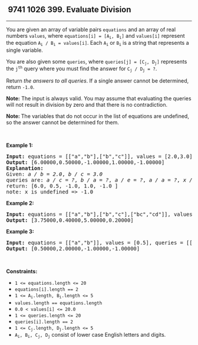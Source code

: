 <h2> 9741 1026
399. Evaluate Division</h2><hr><div><p>You are given an array of variable pairs <code>equations</code> and an array of real numbers <code>values</code>, where <code>equations[i] = [A<sub>i</sub>, B<sub>i</sub>]</code> and <code>values[i]</code> represent the equation <code>A<sub>i</sub> / B<sub>i</sub> = values[i]</code>. Each <code>A<sub>i</sub></code> or <code>B<sub>i</sub></code> is a string that represents a single variable.</p>

<p>You are also given some <code>queries</code>, where <code>queries[j] = [C<sub>j</sub>, D<sub>j</sub>]</code> represents the <code>j<sup>th</sup></code> query where you must find the answer for <code>C<sub>j</sub> / D<sub>j</sub> = ?</code>.</p>

<p>Return <em>the answers to all queries</em>. If a single answer cannot be determined, return <code>-1.0</code>.</p>

<p><strong>Note:</strong> The input is always valid. You may assume that evaluating the queries will not result in division by zero and that there is no contradiction.</p>

<p><strong>Note:&nbsp;</strong>The variables that do not occur in the list of equations are undefined, so the answer cannot be determined for them.</p>

<p>&nbsp;</p>
<p><strong class="example">Example 1:</strong></p>

<pre><strong>Input:</strong> equations = [["a","b"],["b","c"]], values = [2.0,3.0], queries = [["a","c"],["b","a"],["a","e"],["a","a"],["x","x"]]
<strong>Output:</strong> [6.00000,0.50000,-1.00000,1.00000,-1.00000]
<strong>Explanation:</strong> 
Given: <em>a / b = 2.0</em>, <em>b / c = 3.0</em>
queries are: <em>a / c = ?</em>, <em>b / a = ?</em>, <em>a / e = ?</em>, <em>a / a = ?</em>, <em>x / x = ? </em>
return: [6.0, 0.5, -1.0, 1.0, -1.0 ]
note: x is undefined =&gt; -1.0</pre>

<p><strong class="example">Example 2:</strong></p>

<pre><strong>Input:</strong> equations = [["a","b"],["b","c"],["bc","cd"]], values = [1.5,2.5,5.0], queries = [["a","c"],["c","b"],["bc","cd"],["cd","bc"]]
<strong>Output:</strong> [3.75000,0.40000,5.00000,0.20000]
</pre>

<p><strong class="example">Example 3:</strong></p>

<pre><strong>Input:</strong> equations = [["a","b"]], values = [0.5], queries = [["a","b"],["b","a"],["a","c"],["x","y"]]
<strong>Output:</strong> [0.50000,2.00000,-1.00000,-1.00000]
</pre>

<p>&nbsp;</p>
<p><strong>Constraints:</strong></p>

<ul>
	<li><code>1 &lt;= equations.length &lt;= 20</code></li>
	<li><code>equations[i].length == 2</code></li>
	<li><code>1 &lt;= A<sub>i</sub>.length, B<sub>i</sub>.length &lt;= 5</code></li>
	<li><code>values.length == equations.length</code></li>
	<li><code>0.0 &lt; values[i] &lt;= 20.0</code></li>
	<li><code>1 &lt;= queries.length &lt;= 20</code></li>
	<li><code>queries[i].length == 2</code></li>
	<li><code>1 &lt;= C<sub>j</sub>.length, D<sub>j</sub>.length &lt;= 5</code></li>
	<li><code>A<sub>i</sub>, B<sub>i</sub>, C<sub>j</sub>, D<sub>j</sub></code> consist of lower case English letters and digits.</li>
</ul>
</div>